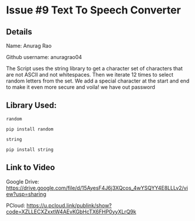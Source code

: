 # Issue #9 Text To Speech Converter
## Details 
Name: Anurag Rao

Github username: anuragrao04

The Script uses the string library to get a character set of characters that are not ASCII and not whitespaces. Then we iterate 12 times to select random letters from the set. We add a special character at the start and end to make it even more secure and voila! we have out password

## Library Used:
```random```

```pip install random```

```string```

```pip install string```

## Link to Video
Google Drive: https://drive.google.com/file/d/15AyesF4J6j3XQcos_4wYSQYY4E8LLLv2/view?usp=sharing

PCloud: https://u.pcloud.link/publink/show?code=XZLLECXZxxtW4AEvKGbHcTX6FHP0yyXLrQ9k


